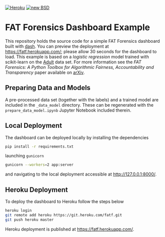[![Heroku](https://img.shields.io/badge/view-dashboard-blue)](https://fatf.herokuapp.com/)
[![new BSD](https://img.shields.io/github/license/fat-forensics/fatf-dashboard.svg)](https://github.com/fat-forensics/fatf-dashboard/blob/master/LICENCE)

# FAT Forensics Dashboard Example #

This repository holds the source code for a simple FAT Forensics dashboard built with [dash](https://dash.plotly.com/).
You can preview the deployment at <https://fatf.herokuapp.com/>; please allow 30 seconds for the dashboard to load.
This example is based on a *logistic regression* model trained with scikit-learn on the [Adult](https://archive.ics.uci.edu/ml/datasets/adult) data set.
For more information see the
*FAT Forensics: A Python Toolbox for Algorithmic Fairness, Accountability and Transparency*
paper available on [arXiv](https://arxiv.org/abs/1909.05167).

## Preparing Data and Models ##

A pre-processed data set (together with the labels) and a trained model are included in the `_data_model` directory.
These can be regenerated with the `prepare_data_model.ipynb` Jupyter Notebook included therein.

## Local Deployment ##

The dashboard can be deployed locally by installing the dependencies
``` bash
pip install -r requirements.txt
```
launching `gunicorn`
``` bash
gunicorn --workers=2 app:server
```
and navigating to the local deployment accessible at <http://127.0.0.1:8000/>.

## Heroku Deployment ##

To deploy the dashboard to Heroku follow the steps below
``` bash
heroku login
git remote add heroku https://git.heroku.com/fatf.git
git push heroku master
```
Heroku deployment is published at <https://fatf.herokuapp.com/>.
